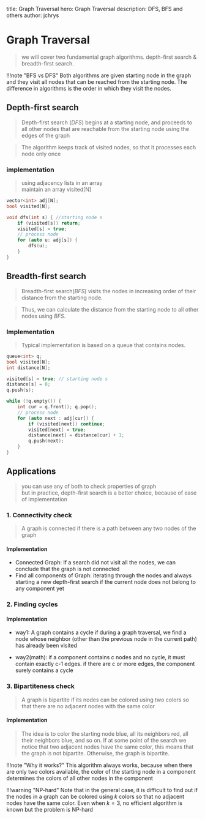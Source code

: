title: Graph Traversal
hero: Graph Traversal
description: DFS, BFS and others
author: jchrys

# Graph Traversal
> we will cover two fundamental graph algorithms. depth-first search & breadth-first search.

!!!note "BFS vs DFS"
    Both algorithms are given starting node in the graph and they visit all nodes that can be reached from the starting node. The difference in algorithms is the order in which they visit the nodes.

## Depth-first search
> Depth-first search ($DFS$) begins at a starting node, and proceeds to all other nodes that are reachable from the starting node using the edges of the graph

> The algorithm keeps track of visited nodes, so that it processes each node only once

### implementation
> using adjacency lists in an array   
> maintain an array visited[N]
```cpp
vector<int> adj[N];
bool visited[N];

void dfs(int s) { //starting node s
    if (visited[s]) return;
    visited[s] = true;
    // process node
    for (auto u: adj[s]) {
        dfs(u);
    }
}
```

## Breadth-first search
> Breadth-first search($BFS$) visits the nodes in increasing order of their distance from the starting node.

> Thus, we can calculate the distance from the starting node to all other nodes using $BFS$.

### Implementation
> Typical implementation is based on a queue that contains nodes.

```cpp
queue<int> q;
bool visited[N];
int distance[N];

visited[s] = true; // starting node s
distance[s] = 0;
q.push(s);

while (!q.empty()) {
    int cur = q.front(); q.pop();
    // process node
    for (auto next : adj[cur]) {
        if (visited[next]) continue;
        visited[next] = true;
        distance[next] = distance[cur] + 1;
        q.push(next);
    }
}

```


## Applications
> you can use any of both to check properties of graph  
> but in practice,  depth-first search  is a better choice, because of ease of implementation


### 1. Connectivity check
> A graph is connected if there is a path between any two nodes of the graph
#### Implementation
- Connected Graph: If a search did not visit all the nodes, we can conclude that the graph is not connected
- Find all components of Graph: iterating through the nodes and always starting a new depth-first search if the current node does not belong to any component yet


### 2. Finding cycles

#### Implementation
- way1: A graph contains a cycle if during a graph traversal, we find a node whose neighbor (other than the previous node in the current path) has already been visited

- way2(math): if a component contains c nodes and no cycle, it must contain exactly c-1 edges. if there are c or more edges, the component surely contains a cycle

### 3. Bipartiteness check
> A graph is bipartite if its nodes can be colored using two colors so that there are no adjacent nodes with the same color

#### Implementation
> The idea is to color the starting node blue, all its neighbors red, all their neighbors blue, and so on. If at some point of the search we notice that two adjacent nodes have the same color, this means that the graph is not bipartite. Otherwise, the graph is bipartite.

!!!note "Why it works?"
    This algorithm always works, because when there are only two colors available, the color of the starting node in a component determines the colors of all other nodes in the component


!!!warning "NP-hard"
    Note that in the general case, it is difficult to find out if the nodes in a graph can be colored using $k$ colors so that no adjacent nodes have the same color. 
    Even when $k=3$, no efficient algorithm is known but the problem is NP-hard
